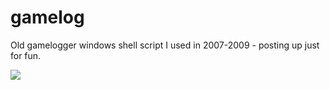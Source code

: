 # gamelog
Old gamelogger windows shell script I used in 2007-2009 - posting up just for fun.

<img src="http://i.imgur.com/TxU8M5Q.jpg">
